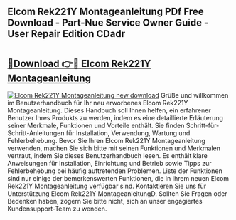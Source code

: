 ## Elcom Rek221Y Montageanleitung PDf Free Download - Part-Nue Service Owner Guide - User Repair Edition CDadr

# <h2><a href="http://df6ah41.blite.top/?on=Elcom+Rek221Y+Montageanleitung">🔗Download 👉🔴 Elcom Rek221Y Montageanleitung</a></h2>

[![Elcom Rek221Y Montageanleitung new download](https://i.imgur.com/lujVjoI.png)](http://df6ah41.blite.top/?on=Elcom+Rek221Y+Montageanleitung)
Grüße und willkommen im Benutzerhandbuch für Ihr neu erworbenes Elcom Rek221Y Montageanleitung. Dieses Handbuch soll Ihnen helfen, ein erfahrener Benutzer Ihres Produkts zu werden, indem es eine detaillierte Erläuterung seiner Merkmale, Funktionen und Vorteile enthält. Sie finden Schritt-für-Schritt-Anleitungen für Installation, Verwendung, Wartung und Fehlerbehebung. Bevor Sie Ihren Elcom Rek221Y Montageanleitung verwenden, machen Sie sich bitte mit seinen Funktionen und Merkmalen vertraut, indem Sie dieses Benutzerhandbuch lesen. Es enthält klare Anweisungen für Installation, Einrichtung und Betrieb sowie Tipps zur Fehlerbehebung bei häufig auftretenden Problemen. Liste der Funktionen sind nur einige der bemerkenswerten Funktionen, die in Ihrem neuen Elcom Rek221Y Montageanleitung verfügbar sind. Kontaktieren Sie uns für Unterstützung Elcom Rek221Y MontageanleitungD. Sollten Sie Fragen oder Bedenken haben, zögern Sie bitte nicht, sich an unser engagiertes Kundensupport-Team zu wenden.
